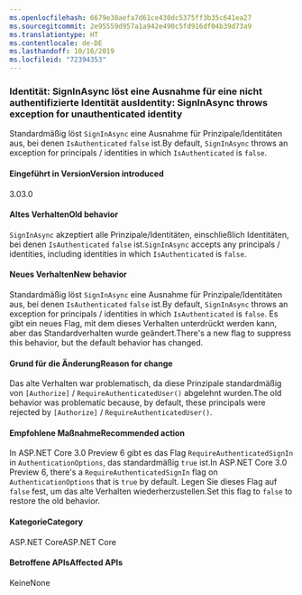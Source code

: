 ```yaml
---
ms.openlocfilehash: 6679e38aefa7d61ce430dc5375ff3b35c641ea27
ms.sourcegitcommit: 2e95559d957a1a942e490c5fd916df04b39d73a9
ms.translationtype: HT
ms.contentlocale: de-DE
ms.lasthandoff: 10/16/2019
ms.locfileid: "72394353"
---
```

### <a name="identity-signinasync-throws-exception-for-unauthenticated-identity"></a><span data-ttu-id="50611-101">Identität: SignInAsync löst eine Ausnahme für eine nicht authentifizierte Identität aus</span><span class="sxs-lookup"><span data-stu-id="50611-101">Identity: SignInAsync throws exception for unauthenticated identity</span></span>

<span data-ttu-id="50611-102">Standardmäßig löst `SignInAsync` eine Ausnahme für Prinzipale/Identitäten aus, bei denen `IsAuthenticated` `false` ist.</span><span class="sxs-lookup"><span data-stu-id="50611-102">By default, `SignInAsync` throws an exception for principals / identities in which `IsAuthenticated` is `false`.</span></span>

#### <a name="version-introduced"></a><span data-ttu-id="50611-103">Eingeführt in Version</span><span class="sxs-lookup"><span data-stu-id="50611-103">Version introduced</span></span>

<span data-ttu-id="50611-104">3.0</span><span class="sxs-lookup"><span data-stu-id="50611-104">3.0</span></span>

#### <a name="old-behavior"></a><span data-ttu-id="50611-105">Altes Verhalten</span><span class="sxs-lookup"><span data-stu-id="50611-105">Old behavior</span></span>

<span data-ttu-id="50611-106">`SignInAsync` akzeptiert alle Prinzipale/Identitäten, einschließlich Identitäten, bei denen `IsAuthenticated` `false` ist.</span><span class="sxs-lookup"><span data-stu-id="50611-106">`SignInAsync` accepts any principals / identities, including identities in which `IsAuthenticated` is `false`.</span></span>

#### <a name="new-behavior"></a><span data-ttu-id="50611-107">Neues Verhalten</span><span class="sxs-lookup"><span data-stu-id="50611-107">New behavior</span></span>

<span data-ttu-id="50611-108">Standardmäßig löst `SignInAsync` eine Ausnahme für Prinzipale/Identitäten aus, bei denen `IsAuthenticated` `false` ist.</span><span class="sxs-lookup"><span data-stu-id="50611-108">By default, `SignInAsync` throws an exception for principals / identities in which `IsAuthenticated` is `false`.</span></span> <span data-ttu-id="50611-109">Es gibt ein neues Flag, mit dem dieses Verhalten unterdrückt werden kann, aber das Standardverhalten wurde geändert.</span><span class="sxs-lookup"><span data-stu-id="50611-109">There's a new flag to suppress this behavior, but the default behavior has changed.</span></span>

#### <a name="reason-for-change"></a><span data-ttu-id="50611-110">Grund für die Änderung</span><span class="sxs-lookup"><span data-stu-id="50611-110">Reason for change</span></span>

<span data-ttu-id="50611-111">Das alte Verhalten war problematisch, da diese Prinzipale standardmäßig von `[Authorize]` / `RequireAuthenticatedUser()` abgelehnt wurden.</span><span class="sxs-lookup"><span data-stu-id="50611-111">The old behavior was problematic because, by default, these principals were rejected by `[Authorize]` / `RequireAuthenticatedUser()`.</span></span>

#### <a name="recommended-action"></a><span data-ttu-id="50611-112">Empfohlene Maßnahme</span><span class="sxs-lookup"><span data-stu-id="50611-112">Recommended action</span></span>

<span data-ttu-id="50611-113">In ASP.NET Core 3.0 Preview 6 gibt es das Flag `RequireAuthenticatedSignIn` in `AuthenticationOptions`, das standardmäßig `true` ist.</span><span class="sxs-lookup"><span data-stu-id="50611-113">In ASP.NET Core 3.0 Preview 6, there's a `RequireAuthenticatedSignIn` flag on `AuthenticationOptions` that is `true` by default.</span></span> <span data-ttu-id="50611-114">Legen Sie dieses Flag auf `false` fest, um das alte Verhalten wiederherzustellen.</span><span class="sxs-lookup"><span data-stu-id="50611-114">Set this flag to `false` to restore the old behavior.</span></span>

#### <a name="category"></a><span data-ttu-id="50611-115">Kategorie</span><span class="sxs-lookup"><span data-stu-id="50611-115">Category</span></span>

<span data-ttu-id="50611-116">ASP.NET Core</span><span class="sxs-lookup"><span data-stu-id="50611-116">ASP.NET Core</span></span>

#### <a name="affected-apis"></a><span data-ttu-id="50611-117">Betroffene APIs</span><span class="sxs-lookup"><span data-stu-id="50611-117">Affected APIs</span></span>

<span data-ttu-id="50611-118">Keine</span><span class="sxs-lookup"><span data-stu-id="50611-118">None</span></span>

<!-- 

#### Affected APIs

Not detectable via API analysis

-->

